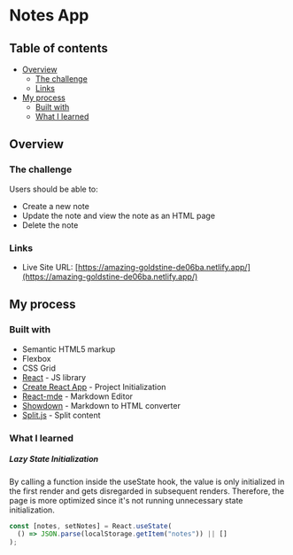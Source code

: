 # Notes App

## Table of contents

- [Overview](#overview)
  - [The challenge](#the-challenge)
  - [Links](#links)
- [My process](#my-process)
  - [Built with](#built-with)
  - [What I learned](#what-i-learned)

## Overview

### The challenge

Users should be able to:

- Create a new note
- Update the note and view the note as an HTML page
- Delete the note

### Links

- Live Site URL: [https://amazing-goldstine-de06ba.netlify.app/](https://amazing-goldstine-de06ba.netlify.app/)

## My process

### Built with

- Semantic HTML5 markup
- Flexbox
- CSS Grid
- [React](https://reactjs.org/) - JS library
- [Create React App](https://create-react-app.dev/) - Project Initialization
- [React-mde](https://github.com/andrerpena/react-mde) - Markdown Editor
- [Showdown](https://github.com/showdownjs/showdown) - Markdown to HTML converter
- [Split.js](https://github.com/nathancahill/split/tree/master/packages/splitjs) - Split content

### What I learned

##### Lazy State Initialization

By calling a function inside the useState hook, the value is only initialized in the first render and gets disregarded in subsequent renders. Therefore, the page is more optimized since it's not running unnecessary state initialization.

```js
const [notes, setNotes] = React.useState(
  () => JSON.parse(localStorage.getItem("notes")) || []
);
```
